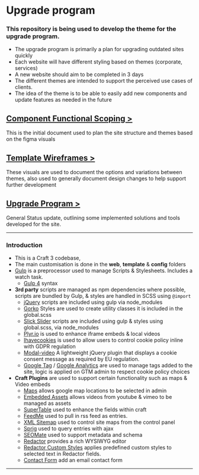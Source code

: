 # Upgrade program
### This repository is being used to develop the theme for the upgrade program.
- The upgrade program is primarily a plan for upgrading outdated sites quickly
- Each website will have different styling based on themes (corporate, services)
- A new website should aim to be completed in 3 days
- The different themes are intended to support the perceived use cases of clients.
- The idea of the theme is to be able to easily add new components and update features as needed in the future

## [Component Functional Scoping >](https://docs.google.com/document/d/1BbPL5hwn4lK5fKR4nvVt-kzgaPqVN-wXULat_n5yq4A/edit?usp=sharing)
This is the initial document used to plan the site structure and themes based on the figma visuals

## [Template Wireframes >](https://www.figma.com/file/i34Ebt572MBLUuw1klRdgn/Upgrade-Program---Structure?node-id=0%3A1)
These visuals are used to document the options and variations between themes, also used to generally document design changes to help support further development

## [Upgrade Program >](https://docs.google.com/document/d/1hUc3iErqDk1KnxuXJdlN39i7MTz7X-MugNStVzPBPfg/edit?usp=sharing)
General Status update, outlining some implemented solutions and tools developed for the site.

---
### Introduction
- This is a Craft 3 codebase,
- The main customisation is done in the **web**, **template** & **config** folders
- [Gulp](https://gulpjs.com/) is a preprocessor used to manage Scripts & Stylesheets. Includes a watch task.
    - [Gulp 4](https://codeburst.io/switching-to-gulp-4-0-271ae63530c0) syntax
- **3rd party** scripts are managed as npm dependencies where possible, scripts are bundled by Gulp, & styles are handled in SCSS using ``@import``
    - [jQuery](https://jquery.com/) scripts are included using gulp via node_modules 
    - [Gorko](https://developer.aliyun.com/mirror/npm/package/gorko) Styles are used to create utility classes it is included in the global.scss
    - [Slick Slider](https://kenwheeler.github.io/slick/) scripts are included using gulp & styles using global.scss, via node_modules
    - [Plyr.io](https://plyr.io/) is used to enhance iframe embeds & local videos
    - [Ihavecookies](https://github.com/ketanmistry/ihavecookies) is used to allow users to control cookie policy inline with GDPR regulation
    - [Modal-video](https://appleple.github.io/modal-video/) A lightweight jQuery plugin that displays a cookie consent message as required by EU regulation.
    - [Google Tag](https://tagmanager.google.com/#/home) / [Google Analytics](https://analytics.google.com/analytics/web/#/p258171687/reports/defaulthome) are used to manage tags added to the site, logic is applied on GTM admin to respect cookie policy choices
- **Craft Plugins** are used to support certain functionality such as maps & Video embeds
    - [Maps](https://plugins.craftcms.com/simplemap) allows google map locations to be selected in admin
    - [Embedded Assets](https://plugins.craftcms.com/embeddedassets) allows videos from youtube & vimeo to be managed as assets
    - [SuperTable](https://plugins.craftcms.com/super-table) used to enhance the fields within craft
    - [FeedMe](https://plugins.craftcms.com/feed-me) used to pull in rss feed as entries.
    - [XML Sitemap](https://plugins.craftcms.com/sitemap) used to control site maps from the control panel
    - [Sprig](https://plugins.craftcms.com/sprig) used to query entries with ajax
    - [SEOMate](https://plugins.craftcms.com/seomate) used to support metadata and schema
    - [Redactor](https://plugins.craftcms.com/redactor) provides a rich WYSIWYG editor
    - [Redactor Custom Styles](https://plugins.craftcms.com/redactor-custom-styles) applies predefined custom styles to selected text in Redactor fields.
    - [Contact Form](https://plugins.craftcms.com/contact-form) add an email contact form

---